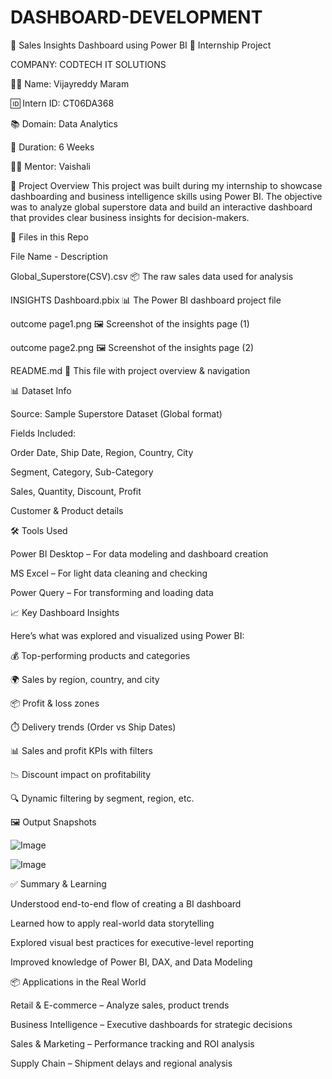 # DASHBOARD-DEVELOPMENT

🚀 Sales Insights Dashboard using Power BI
📁 Internship Project 

COMPANY: CODTECH IT SOLUTIONS

👨‍💻 Name: Vijayreddy Maram

🆔 Intern ID: CT06DA368

📚 Domain: Data Analytics

📆 Duration: 6 Weeks

👩‍🏫 Mentor: Vaishali



📌 Project Overview
This project was built during my internship to showcase dashboarding and business intelligence skills using Power BI. The objective was to analyze global superstore data and build an interactive dashboard that provides clear business insights for decision-makers.

📁 Files in this Repo


File Name                      -	Description


Global_Superstore(CSV).csv	📦 The raw sales data used for analysis


INSIGHTS Dashboard.pbix	📊 The Power BI dashboard project file


outcome page1.png	🖼️ Screenshot of the insights page (1)


outcome page2.png	🖼️ Screenshot of the insights page (2)


README.md	📘 This file with project overview & navigation



📊 Dataset Info


Source: Sample Superstore Dataset (Global format)


Fields Included:

Order Date, Ship Date, Region, Country, City

Segment, Category, Sub-Category

Sales, Quantity, Discount, Profit

Customer & Product details



🛠️ Tools Used


Power BI Desktop – For data modeling and dashboard creation

MS Excel – For light data cleaning and checking


Power Query – For transforming and loading data

📈 Key Dashboard Insights


Here’s what was explored and visualized using Power BI:

💰 Top-performing products and categories

🌍 Sales by region, country, and city

📦 Profit & loss zones

⏱️ Delivery trends (Order vs Ship Dates)

📊 Sales and profit KPIs with filters

📉 Discount impact on profitability

🔍 Dynamic filtering by segment, region, etc.

🖼️ Output Snapshots


![Image](https://github.com/user-attachments/assets/0b56f102-4cdc-4b9e-bf9d-4f442560903b)


![Image](https://github.com/user-attachments/assets/bb7af2fa-94bc-43d3-bc75-eda944ecc5e7)



✅ Summary & Learning


Understood end-to-end flow of creating a BI dashboard

Learned how to apply real-world data storytelling

Explored visual best practices for executive-level reporting

Improved knowledge of Power BI, DAX, and Data Modeling

📦 Applications in the Real World


Retail & E-commerce – Analyze sales, product trends

Business Intelligence – Executive dashboards for strategic decisions

Sales & Marketing – Performance tracking and ROI analysis

Supply Chain – Shipment delays and regional analysis

